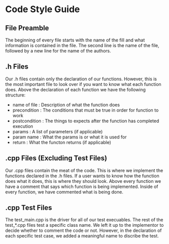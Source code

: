 # Code Style Guide
## File Preamble
The beginning of every file starts with the name of the fill and what information is contained in the file.
The second line is the name of the file, followed by a new line for the name of the authors.

## .h Files
Our .h files contain only the declaration of our functions. However, this is the most important file to look over if you want to know what each function does.
Above the declaration of each function we have the following structure:
* name of file : Description of what the function does
* precondition : The conditions that must be true in order for function to work
* postcondition : The things to expects after the function has completed execution
* params : A list of parameters (if applicable)
*    param name : What the params is or what it is used for
* return : What the functon returns (if applicable)

## .cpp Files (Excluding Test Files)
Our .cpp files contain the meat of the code. This is where we implement the functions declared in the .h files.
If a user wants to know how the function does what it does, this is where they should look.
Above every function we have a comment that says which function is being implemented.
Inside of every function, we have commented what is being done.

## .cpp Test Files
The test_main.cpp is the driver for all of our test execuables. The rest of the test_*.cpp files test a specific class name.
We left it up to the implementor to decide whether to comment the code or not. However, in the declaration of each specific test case, we added a meaningful name to discribe the test.
